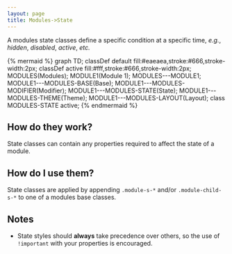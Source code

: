 ```yaml
---
layout: page
title: Modules->State
---
```


A modules state classes define a specific condition at a specific time, *e.g.*, *hidden*, *disabled*, *active*, *etc.*

{% mermaid %}
graph TD;
  classDef default fill:#eaeaea,stroke:#666,stroke-width:2px;
  classDef active fill:#fff,stroke:#666,stroke-width:2px;
  MODULES(Modules);
  MODULE1(Module 1);
  MODULES---MODULE1;
  MODULE1---MODULES-BASE(Base);
  MODULE1---MODULES-MODIFIER(Modifier);
  MODULE1---MODULES-STATE(State);
  MODULE1---MODULES-THEME(Theme);
  MODULE1---MODULES-LAYOUT(Layout);
  class MODULES-STATE active;
{% endmermaid %}

## How do they work?

State classes can contain any properties required to affect the state of a module.

## How do I use them?

State classes are applied by appending `.module-s-*` and/or `.module-child-s-*` to one of a modules base classes.

## Notes

- State styles should **always** take precedence over others, so the use of `!important` with your properties is encouraged.

